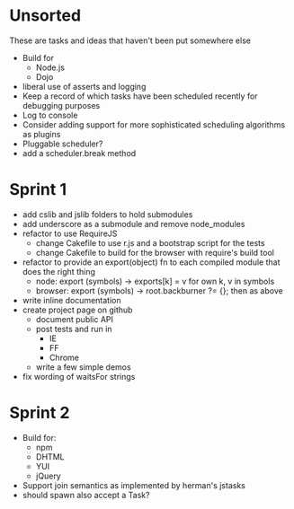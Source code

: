 Unsorted
========
These are tasks and ideas that haven't been put somewhere else

* Build for
  * Node.js
  * Dojo
* liberal use of asserts and logging
* Keep a record of which tasks have been scheduled recently for debugging purposes
* Log to console
* Consider adding support for more sophisticated scheduling algorithms as plugins
* Pluggable scheduler?
* add a scheduler.break method

Sprint 1
========
* add cslib and jslib folders to hold submodules
* add underscore as a submodule and remove node_modules
* refactor to use RequireJS
  * change Cakefile to use r.js and a bootstrap script for the tests
  * change Cakefile to build for the browser with require's build tool
* refactor to provide an export(object) fn to each compiled module that does the right thing
  * node: export (symbols) -> exports[k] = v for own k, v in symbols
  * browser: export (symbols) -> root.backburner ?= {}; then as above
* write inline documentation
* create project page on github
  * document public API
  * post tests and run in
    * IE
    * FF
    * Chrome
  * write a few simple demos
* fix wording of waitsFor strings

Sprint 2
========
* Build for:
  * npm
  * DHTML
  * YUI
  * jQuery
* Support join semantics as implemented by herman's jstasks
* should spawn also accept a Task?

